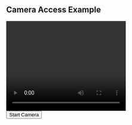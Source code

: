 <!DOCTYPE html>
<html>
<head>
  <title>Camera Access</title>
</head>
<body>
  <h2>Camera Access Example</h2>
  <video id="camera" width="320" height="240" autoplay></video>
  <br>
  <button onclick="startCamera()">Start Camera</button>

  <script>
    function startCamera() {
      navigator.mediaDevices.getUserMedia({ video: true })
        .then(function(stream) {
          document.getElementById('camera').srcObject = stream;
        })
        .catch(function(error) {
          alert("Camera access denied or not available.");
          console.error(error);
        });
    }
  </script>
</body>
</html>
